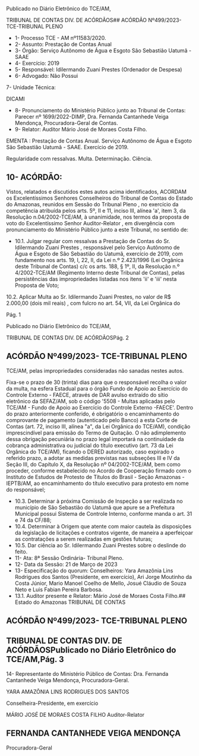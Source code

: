 Publicado  no  Diário  Eletrônico do TCE/AM,

TRIBUNAL DE CONTAS DIV. DE ACÓRDÃOS## ACÓRDÃO Nº499/2023- TCE-TRIBUNAL PLENO

- 1- Processo TCE - AM nº11583/2020.
- 2- Assunto: Prestação de Contas Anual
- 3- Órgão: Serviço Autônomo de Água e Esgoto São Sebastião Uatumã - SAAE
- 4- Exercício: 2019
- 5- Responsável: Idilermando Zuani Prestes (Ordenador de Despesa)
- 6- Advogado: Não Possui

7- Unidade Técnica:

DICAMI

- 8- Pronunciamento  do  Ministério  Público  junto  ao  Tribunal  de  Contas: Parecer  nº 1699/2022-DIMP, Dra. Fernanda Cantanhede Veiga Mendonça, Procuradora-Geral de Contas.
- 9- Relator: Auditor Mário José de Moraes Costa Filho.

EMENTA : Prestação de Contas Anual. Serviço Autônomo de Água e Esgoto São Sebastião Uatumã - SAAE. Exercício de 2019.

Regularidade  com  ressalvas.  Multa.  Determinação. Ciência.

## 10-  ACÓRDÃO:

Vistos, relatados e discutidos estes autos acima identificados, ACORDAM os Excelentíssimos Senhores Conselheiros do Tribunal de Contas do Estado do Amazonas, reunidos em Sessão do Tribunal Pleno , no exercício da competência atribuída pelos arts. 5º, II e 11, inciso III, alínea 'a', item 3, da Resolução n.04/2002-TCE/AM, à unanimidade, nos termos da proposta de voto do Excelentíssimo Senhor Auditor-Relator , em divergência com pronunciamento do Ministério Público junto a este Tribunal, no sentido de:

- 10.1. Julgar regular com  ressalvas a Prestação de Contas  do Sr. Idilermando  Zuani  Prestes ,  responsável  pelo  Serviço  Autônomo  de Água e Esgoto de São Sebastião do Uatumã, exercício de 2019, com fundamento nos arts. 19, I, 22, II, da Lei n.º 2.423/1996 (Lei Orgânica deste Tribunal de Contas) c/c os arts. 188, § 1º, II, da Resolução n.º 4/2002-TCE/AM (Regimento Interno deste Tribunal de Contas),  pelas persistências  das  impropriedades  listadas  nos  itens  'ii'  e  'iii'  nesta Proposta de Voto;

10.2. Aplicar  Multa ao Sr.  Idilermando  Zuani  Prestes, no  valor  de R$ 2.000,00 (dois mil reais) , com fulcro no art. 54, VII, da Lei Orgânica do

Pág. 1

Publicado  no  Diário  Eletrônico do TCE/AM,

TRIBUNAL DE CONTAS DIV. DE ACÓRDÃOSPág. 2

## ACÓRDÃO Nº499/2023- TCE-TRIBUNAL PLENO

TCE/AM,  pelas  impropriedades  consideradas  não  sanadas  nestes autos.

Fixa-se o prazo de 30 (trinta) dias para que o responsável recolha o valor  da  multa,  na  esfera  Estadual  para  o  órgão  Fundo  de  Apoio  ao Exercício  do  Controle  Externo  -  FAECE,  através  de  DAR  avulso extraído do sítio eletrônico da SEFAZ/AM, sob o código '5508 - Multas aplicadas  pelo  TCE/AM  -  Fundo  de  Apoio  ao  Exercício  do  Controle Externo -FAECE'.  Dentro  do  prazo  anteriormente conferido, é obrigatório o encaminhamento do comprovante de pagamento (autenticado  pelo  Banco)  a  esta  Corte  de  Contas  (art.  72,  inciso  III, alínea "a", da Lei Orgânica do TCE/AM), condição imprescindível para emissão do Termo de Quitação. O não adimplemento dessa obrigação pecuniária  no  prazo  legal  importará  na  continuidade  da  cobrança administrativa ou judicial do título executivo (art. 73 da Lei Orgânica do TCE/AM),  ficando  o  DERED  autorizado,  caso  expirado  o  referido prazo, a adotar as medidas previstas nas subseções III e IV da Seção III, do  Capítulo  X,  da  Resolução  nº  04/2002-TCE/AM,  bem  como proceder,  conforme  estabelecido  no  Acordo  de  Cooperação  firmado com o Instituto  de  Estudos  de  Protesto  de  Títulos  do  Brasil  -  Seção Amazonas - IEPTB/AM, ao encaminhamento do título executivo para protesto em nome do responsável;

- 10.3. Determinar à  próxima  Comissão  de  Inspeção a  ser  realizada  no município  de  São  Sebastião  do  Uatumã  que  apure  se  a  Prefeitura Municipal possui Sistema de Controle Interno, conforme manda o art. 31 e 74 da CF/88;
- 10.4. Determinar à Origem que atente com maior cautela às disposições da legislação de licitações e contratos vigente, de maneira a aperfeiçoar as contratações a serem realizadas em gestões futuras;
- 10.5. Dar  ciência ao Sr.  Idilermando  Zuani  Prestes sobre  o  deslinde  do feito.
- 11-  Ata: 8ª Sessão Ordinária- Tribunal Pleno.
- 12-  Data da Sessão: 21 de Março de 2023
- 13-  Especificação  do  quorum: Conselheiros:  Yara  Amazônia  Lins  Rodrigues  dos Santos (Presidente, em exercício), Ari Jorge Moutinho da Costa Júnior, Mario Manoel Coelho de Mello, Josué Cláudio de Souza Neto e Luis Fabian Pereira Barbosa.
- 13.1. Auditor presente e Relator: Mário José de Moraes Costa Filho.## Estado do Amazonas TRIBUNAL DE CONTAS

## ACÓRDÃO Nº499/2023- TCE-TRIBUNAL PLENO

## TRIBUNAL DE CONTAS DIV. DE ACÓRDÃOSPublicado  no  Diário  Eletrônico do TCE/AM,Pág. 3

14-  Representante do Ministério Público de Contas: Dra. Fernanda Cantanhede Veiga Mendonça, Procuradora-Geral.

YARA AMAZÔNIA LINS RODRIGUES DOS SANTOS

Conselheira-Presidente, em exercício

MÁRIO JOSÉ DE MORAES COSTA FILHO Auditor-Relator

## FERNANDA CANTANHEDE VEIGA MENDONÇA

Procuradora-Geral